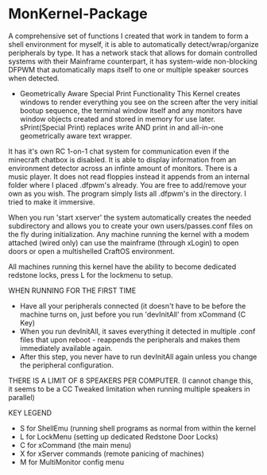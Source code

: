 # MonKernel-Package
A comprehensive set of functions I created that work in tandem to form a shell environment for myself, it is able to automatically detect/wrap/organize peripherals by type. It has a network stack that allows for domain controlled systems with their Mainframe counterpart, it has system-wide non-blocking DFPWM that automatically maps itself to one or multiple speaker sources when detected.

- Geometrically Aware Special Print Functionality
  This Kernel creates windows to render everything you see on the screen after the very initial bootup sequence, the terminal window itself and any monitors have window objects created and stored in memory for use later.
  sPrint(Special Print) replaces write AND print in and all-in-one geometrically aware text wrapper.

It has it's own RC 1-on-1 chat system for communication even if the minecraft chatbox is disabled.
It is able to display information from an environment detector across an infinte amount of monitors.
There is a music player. It does not read floppies instead it appends from an internal folder where I placed .dfpwm's already. You are free to add/remove your own as you wish. The program simply lists all .dfpwm's in the directory.
I tried to make it immersive.

When you run 'start xserver' the system automatically creates the needed subdirectory and allows you to create your own users/passes.conf files on the fly during initialization. Any machine running the kernel with a modem attached (wired only) can use the mainframe (through xLogin) to open doors or open a multishelled CraftOS environment.

All machines running this kernel have the ability to become dedicated redstone locks, press L for the lockmenu to setup.

WHEN RUNNING FOR THE FIRST TIME
- Have all your peripherals connected (it doesn't have to be before the machine turns on, just before you run 'devInitAll' from xCommand (C Key)
- When you run devInitAll, it saves everything it detected in multiple .conf files that upon reboot - reappends the peripherals and makes them immediately available again.
- After this step, you never have to run devInitAll again unless you change the peripheral configuration.

THERE IS A LIMIT OF 8 SPEAKERS PER COMPUTER.
(I cannot change this, it seems to be a CC Tweaked limitation when running multiple speakers in parallel)
  
KEY LEGEND
- S for ShellEmu (running shell programs as normal from within the kernel
- L for LockMenu (setting up dedicated Redstone Door Locks)
- C for xCommand (the main menu)
- X for xServer commands (remote panicing of machines)
- M for MultiMonitor config menu
